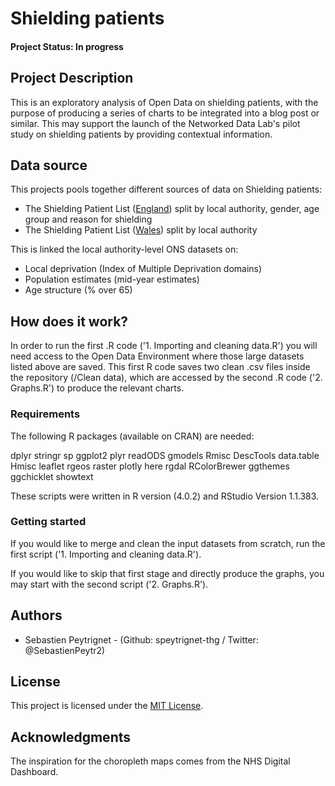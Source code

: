 # Shielding patients

#### Project Status: In progress

## Project Description

This is an exploratory analysis of Open Data on shielding patients, with the purpose of producing a series of charts to be integrated into a blog post or similar. This may support the launch of the Networked Data Lab's pilot study on shielding patients by providing contextual information.

## Data source

This projects pools together different sources of data on Shielding patients:

- The Shielding Patient List ([England](https://digital.nhs.uk/dashboards/shielded-patient-list-open-data-set)) split by local authority, gender, age group and reason for shielding
- The Shielding Patient List ([Wales](https://gov.wales/shielded-patient-list-wales-during-coronavirus-covid-19-pandemic-15-june-2020)) split by local authority

This is linked the local authority-level ONS datasets on:

- Local deprivation (Index of Multiple Deprivation domains)
- Population estimates (mid-year estimates)
- Age structure (% over 65)

## How does it work?

In order to run the first .R code ('1. Importing and cleaning data.R') you will need access to the Open Data Environment where those large datasets listed above are saved. This first R code saves two clean .csv files inside the repository (/Clean data), which are accessed by the second .R code ('2. Graphs.R') to produce the relevant charts.

### Requirements

The following R packages (available on CRAN) are needed: 

dplyr
stringr
sp
ggplot2
plyr
readODS
gmodels
Rmisc
DescTools
data.table
Hmisc
leaflet
rgeos
raster
plotly
here
rgdal
RColorBrewer
ggthemes
ggchicklet
showtext
               
These scripts were written in R version (4.0.2) and RStudio Version 1.1.383. 

### Getting started

If you would like to merge and clean the input datasets from scratch, run the first script ('1. Importing and cleaning data.R').

If you would like to skip that first stage and directly produce the graphs, you may start with the second script ('2. Graphs.R').

## Authors

* Sebastien Peytrignet - (Github: speytrignet-thg / Twitter: @SebastienPeytr2)

## License

This project is licensed under the [MIT License](https://github.com/HFAnalyticsLab/README_template/blob/master/LICENSE).

## Acknowledgments

The inspiration for the choropleth maps comes from the NHS Digital Dashboard.
